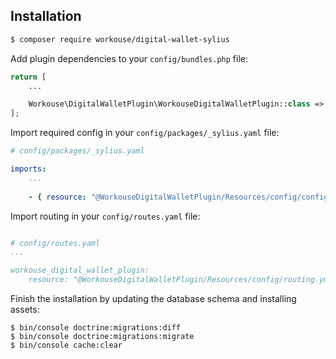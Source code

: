 ## Installation
```bash
$ composer require workouse/digital-wallet-sylius
```
Add plugin dependencies to your `config/bundles.php` file:
```php
return [
    ...

    Workouse\DigitalWalletPlugin\WorkouseDigitalWalletPlugin::class => ['all' => true],
];
```

Import required config in your `config/packages/_sylius.yaml` file:

```yaml
# config/packages/_sylius.yaml

imports:
    ...
    
    - { resource: "@WorkouseDigitalWalletPlugin/Resources/config/config.yml" }
```

Import routing in your `config/routes.yaml` file:

```yaml

# config/routes.yaml
...

workouse_digital_wallet_plugin:
    resource: "@WorkouseDigitalWalletPlugin/Resources/config/routing.yml"
```

Finish the installation by updating the database schema and installing assets:
```
$ bin/console doctrine:migrations:diff
$ bin/console doctrine:migrations:migrate
$ bin/console cache:clear
```
